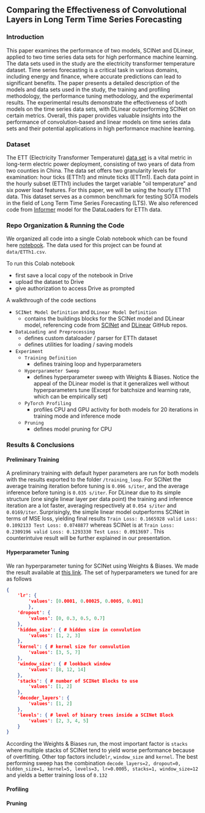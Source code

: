 ## Comparing the Effectiveness of Convolutional Layers in Long Term Time Series Forecasting

### Introduction

This paper examines the performance of two models, SCINet and DLinear, applied to two time series data sets for high performance machine learning. The data sets used in the study are the electricity transformer temperature dataset. Time series forecasting is a critical task in various domains, including energy and finance, where accurate predictions can lead to significant benefits. The paper presents a detailed description of the models and data sets used in the study, the training and profiling methodology, the performance tuning methodology, and the experimental results. The experimental results demonstrate the effectiveness of both models on the time series data sets, with DLinear outperforming SCINet on certain metrics. Overall, this paper provides valuable insights into the performance of convolution-based and linear models on time series data sets and their potential applications in high performance machine learning.

### Dataset

The ETT (Electricity Transformer Temperature) [data set](https://github.com/zhouhaoyi/ETDataset) is a vital metric in long-term electric power deployment, consisting of two years of data from two counties in China. The data set offers two granularity levels for examination: hour ticks (ETTh1) and minute ticks (ETTm1). Each data point in the hourly subset (ETTh1) includes the target variable "oil temperature" and six power load features. For this paper, we will be using the hourly ETTh1 data. This dataset serves as a common benchmark for testing SOTA models in the field of Long Term Time Series Forecasting (LTS). We also referenced code from [Informer](https://github.com/zhouhaoyi/Informer2020) model for the DataLoaders for ETTh data.

### Repo Organization & Running the Code

We organized all code into a single Colab notebook which can be found here [notebook](https://colab.research.google.com/drive/1CbW_ecoqsgGxuSBfY8MlouSrE7_YrM5M#scrollTo=L7uKJbrCq630). The data used for this project can be found at `data/ETTh1.csv`. 

To run this Colab notebook

* first save a local copy of the notebook in Drive
* upload the dataset to Drive
* give authorization to access Drive as prompted

A walkthrough of the code sections

* `SCINet Model Definition` and `DLinear Model Definition`
  * contains the buildings blocks for the SCINet model and DLinear model, referencing code from [SCINet](https://github.com/cure-lab/SCINet) and [DLinear](https://github.com/cure-lab/LTSF-Linear) GitHub repos.
* `DataLoading and Preprocessing`
  * defines custom dataloader / parser for ETTh dataset
  * defines utilities for loading / saving models
* `Experiment`
  * `Training Definition`
    * defines training loop and hyperparameters
  * `Hyperparameter Sweep`
    * defines hyperparameter sweep with Weights & Biases. Notice the appeal of the DLinear model is that it generalizes well without hyperparameters tune (Except for batchsize and learning rate, which can be empirically set)
  * `PyTorch Profiling`
    * profiles CPU and GPU activity for both models for 20 iterations in training mode and inference mode
  * `Pruning`
    * defines model pruning for CPU

### Results & Conclusions

#### Preliminary Training

A preliminary training with default hyper parameters are run for both models with the results exported to the folder `/training_loop`. For SCINet the average training iteration before tuning is `0.096 s/iter`, and the average inference before tuning is `0.035 s/iter`. For DLinear due to its simple structure (one single linear layer per data point) the training and inference iteration are a lot faster, averaging respectively at `0.054 s/iter` and `0.0169/iter`. Surprisingly, the simple linear model outperforms SCINet in terms of MSE loss, yielding final results `Train Loss: 0.1665928 valid Loss: 0.1092133 Test Loss: 0.0748877` whereas SCINet is at `Train Loss: 0.2309196 valid Loss: 0.1293330 Test Loss: 0.0913697` . This counterintuive result will be further explained in our presentation.

#### Hyperparameter Tuning

We ran hyperparameter tuning for SCINet using Weights & Biases. We made the result available at [this link](https://wandb.ai/zifan/SCINet/sweeps/zduo6z7b?workspace=user-zifanwangsteven).  The set of hyperparameters we tuned for are as follows

```json
{
    'lr': {
        'values': [0.0001, 0.00025, 0.0005, 0.001]
        },
    'dropout': {
        'values': [0, 0.3, 0.5, 0.7]
    },
    'hidden_size': { # hidden size in convulution 
        'values': [1, 2, 3]
    },
    'kernel': { # kernel size for convulution
        'values': [3, 5, 7]
    },
    'window_size': { # lookback window
        'values': [8, 12, 14]
    },
    'stacks': { # number of SCINet Blocks to use
        'values': [1, 2]
    },
    'decoder_layers': {
        'values': [1, 2]
    },
    'levels': { # level of binary trees inside a SCINet Block
        'values': [2, 3, 4, 5]
    }
}
```

According the Weights & Biases run, the most important factor is `stacks` where multiple stacks of SCINet tend to yield worse performance because of overfitting. Other top factors include`lr`, `window_size` and `kernel`. The best performing sweep has the combination `decode_layers=2, dropout=0, hidden_size=1, kernel=5, levels=3, lr=0.0005, stacks=1, window_size=12` and yields a better training loss of `0.132`

#### Profiling

#### Pruning

